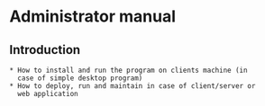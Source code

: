 # Administrator manual

## Introduction


	* How to install and run the program on clients machine (in
	  case of simple desktop program)
	* How to deploy, run and maintain in case of client/server or
	  web application
